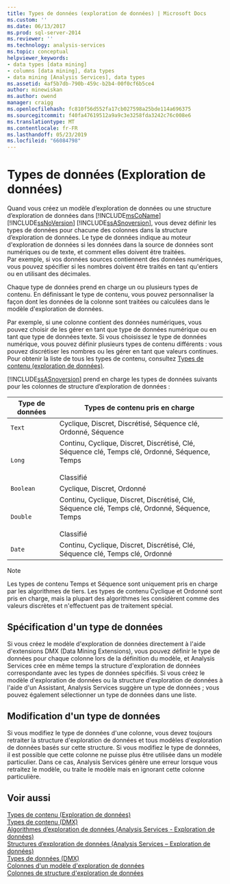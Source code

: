 ```yaml
---
title: Types de données (exploration de données) | Microsoft Docs
ms.custom: ''
ms.date: 06/13/2017
ms.prod: sql-server-2014
ms.reviewer: ''
ms.technology: analysis-services
ms.topic: conceptual
helpviewer_keywords:
- data types [data mining]
- columns [data mining], data types
- data mining [Analysis Services], data types
ms.assetid: 4af5b7db-790b-459c-b2b4-00f0cf6b5ce4
author: minewiskan
ms.author: owend
manager: craigg
ms.openlocfilehash: fc810f56d552fa17cb027598a25bde114a696375
ms.sourcegitcommit: f40fa47619512a9a9c3e3258fda3242c76c008e6
ms.translationtype: MT
ms.contentlocale: fr-FR
ms.lasthandoff: 05/23/2019
ms.locfileid: "66084798"
---
```

# <a name="data-types-data-mining"></a>Types de données (Exploration de données)
  Quand vous créez un modèle d’exploration de données ou une structure d’exploration de données dans [!INCLUDE[msCoName](../../includes/msconame-md.md)] [!INCLUDE[ssNoVersion](../../includes/ssnoversion-md.md)] [!INCLUDE[ssASnoversion](../../includes/ssasnoversion-md.md)], vous devez définir les types de données pour chacune des colonnes dans la structure d’exploration de données. Le type de données indique au moteur d'exploration de données si les données dans la source de données sont numériques ou de texte, et comment elles doivent être traitées. Par exemple, si vos données sources contiennent des données numériques, vous pouvez spécifier si les nombres doivent être traités en tant qu'entiers ou en utilisant des décimales.  
  
 Chaque type de données prend en charge un ou plusieurs types de contenu. En définissant le type de contenu, vous pouvez personnaliser la façon dont les données de la colonne sont traitées ou calculées dans le modèle d'exploration de données.  
  
 Par exemple, si une colonne contient des données numériques, vous pouvez choisir de les gérer en tant que type de données numérique ou en tant que type de données texte. Si vous choisissez le type de données numérique, vous pouvez définir plusieurs types de contenu différents : vous pouvez discrétiser les nombres ou les gérer en tant que valeurs continues. Pour obtenir la liste de tous les types de contenu, consultez [Types de contenu &#40;exploration de données&#41;](content-types-data-mining.md).  
  
 [!INCLUDE[ssASnoversion](../../includes/ssasnoversion-md.md)] prend en charge les types de données suivants pour les colonnes de structure d’exploration de données :  
  
|Type de données|Types de contenu pris en charge|  
|---------------|-----------------------------|  
|`Text`|Cyclique, Discret, Discrétisé, Séquence clé, Ordonné, Séquence|  
|`Long`|Continu, Cyclique, Discret, Discrétisé, Clé, Séquence clé, Temps clé, Ordonné, Séquence, Temps<br /><br /> Classifié|  
|`Boolean`|Cyclique, Discret, Ordonné|  
|`Double`|Continu, Cyclique, Discret, Discrétisé, Clé, Séquence clé, Temps clé, Ordonné, Séquence, Temps<br /><br /> Classifié|  
|`Date`|Continu, Cyclique, Discret, Discrétisé, Clé, Séquence clé, Temps clé, Ordonné|  
  
> [!NOTE]  
>  Les types de contenu Temps et Séquence sont uniquement pris en charge par les algorithmes de tiers. Les types de contenu Cyclique et Ordonné sont pris en charge, mais la plupart des algorithmes les considèrent comme des valeurs discrètes et n'effectuent pas de traitement spécial.  
  
## <a name="specifying-a-data-type"></a>Spécification d'un type de données  
 Si vous créez le modèle d'exploration de données directement à l'aide d'extensions DMX (Data Mining Extensions), vous pouvez définir le type de données pour chaque colonne lors de la définition du modèle, et Analysis Services crée en même temps la structure d'exploration de données correspondante avec les types de données spécifiés. Si vous créez le modèle d'exploration de données ou la structure d'exploration de données à l'aide d'un Assistant, Analysis Services suggère un type de données ; vous pouvez également sélectionner un type de données dans une liste.  
  
## <a name="changing-a-data-type"></a>Modification d'un type de données  
 Si vous modifiez le type de données d'une colonne, vous devez toujours retraiter la structure d'exploration de données et tous modèles d'exploration de données basés sur cette structure. Si vous modifiez le type de données, il est possible que cette colonne ne puisse plus être utilisée dans un modèle particulier. Dans ce cas, Analysis Services génère une erreur lorsque vous retraitez le modèle, ou traite le modèle mais en ignorant cette colonne particulière.  
  
## <a name="see-also"></a>Voir aussi  
 [Types de contenu &#40;Exploration de données&#41;](content-types-data-mining.md)   
 [Types de contenu &#40;DMX&#41;](/sql/dmx/content-types-dmx)   
 [Algorithmes d’exploration de données &#40;Analysis Services - Exploration de données&#41;](data-mining-algorithms-analysis-services-data-mining.md)   
 [Structures d’exploration de données &#40;Analysis Services – Exploration de données&#41;](mining-structures-analysis-services-data-mining.md)   
 [Types de données &#40;DMX&#41;](/sql/dmx/data-types-dmx)   
 [Colonnes d'un modèle d'exploration de données](mining-model-columns.md)   
 [Colonnes de structure d'exploration de données](mining-structure-columns.md)  
  
  

